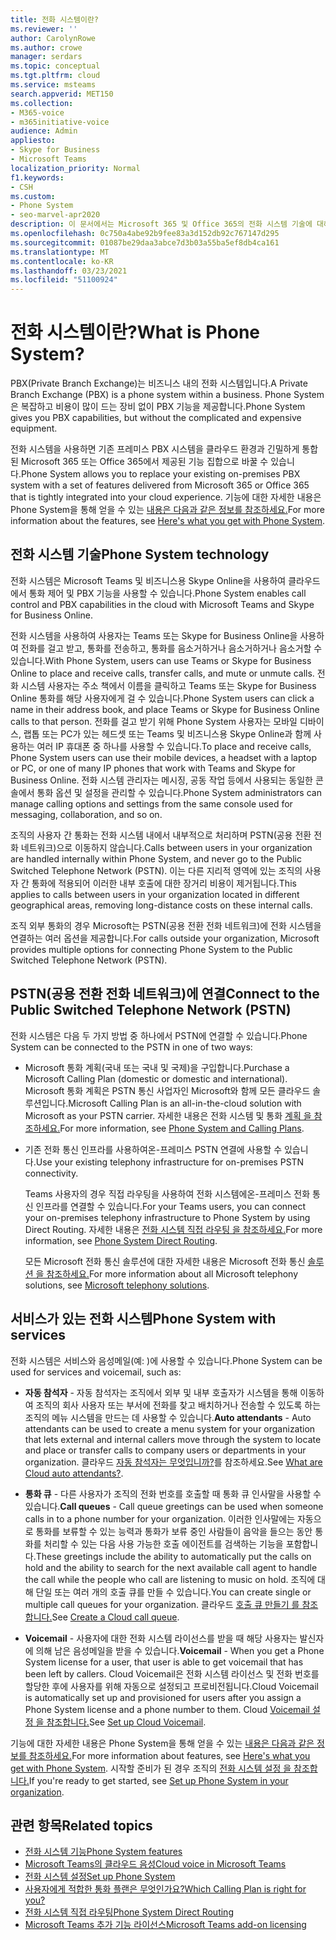 ```yaml
---
title: 전화 시스템이란?
ms.reviewer: ''
author: CarolynRowe
ms.author: crowe
manager: serdars
ms.topic: conceptual
ms.tgt.pltfrm: cloud
ms.service: msteams
search.appverid: MET150
ms.collection:
- M365-voice
- m365initiative-voice
audience: Admin
appliesto:
- Skype for Business
- Microsoft Teams
localization_priority: Normal
f1.keywords:
- CSH
ms.custom:
- Phone System
- seo-marvel-apr2020
description: 이 문서에서는 Microsoft 365 및 Office 365의 전화 시스템 기술에 대해 알아보고 있습니다.
ms.openlocfilehash: 0c750a4abe92b9fee83a3d152db92c767147d295
ms.sourcegitcommit: 01087be29daa3abce7d3b03a55ba5ef8db4ca161
ms.translationtype: MT
ms.contentlocale: ko-KR
ms.lasthandoff: 03/23/2021
ms.locfileid: "51100924"
---
```

# <a name="what-is-phone-system"></a><span data-ttu-id="b4c3a-103">전화 시스템이란?</span><span class="sxs-lookup"><span data-stu-id="b4c3a-103">What is Phone System?</span></span>

<span data-ttu-id="b4c3a-104">PBX(Private Branch Exchange)는 비즈니스 내의 전화 시스템입니다.</span><span class="sxs-lookup"><span data-stu-id="b4c3a-104">A Private Branch Exchange (PBX) is a phone system within a business.</span></span> <span data-ttu-id="b4c3a-105">Phone System은 복잡하고 비용이 많이 드는 장비 없이 PBX 기능을 제공합니다.</span><span class="sxs-lookup"><span data-stu-id="b4c3a-105">Phone System gives you PBX capabilities, but without the complicated and expensive equipment.</span></span> 

<span data-ttu-id="b4c3a-106">전화 시스템을 사용하면 기존 프레미스 PBX 시스템을 클라우드 환경과 긴밀하게 통합된 Microsoft 365 또는 Office 365에서 제공된 기능 집합으로 바꿀 수 있습니다.</span><span class="sxs-lookup"><span data-stu-id="b4c3a-106">Phone System allows you to replace your existing on-premises PBX system with a set of features delivered from Microsoft 365 or Office 365 that is tightly integrated into your cloud experience.</span></span> <span data-ttu-id="b4c3a-107">기능에 대한 자세한 내용은 Phone System을 통해 얻을 수 있는 [내용은 다음과 같은 정보를 참조하세요.](here-s-what-you-get-with-phone-system.md)</span><span class="sxs-lookup"><span data-stu-id="b4c3a-107">For more information about the features, see [Here's what you get with Phone System](here-s-what-you-get-with-phone-system.md).</span></span>

## <a name="phone-system-technology"></a><span data-ttu-id="b4c3a-108">전화 시스템 기술</span><span class="sxs-lookup"><span data-stu-id="b4c3a-108">Phone System technology</span></span>

<span data-ttu-id="b4c3a-109">전화 시스템은 Microsoft Teams 및 비즈니스용 Skype Online을 사용하여 클라우드에서 통화 제어 및 PBX 기능을 사용할 수 있습니다.</span><span class="sxs-lookup"><span data-stu-id="b4c3a-109">Phone System enables call control and PBX capabilities in the cloud with Microsoft Teams and Skype for Business Online.</span></span> 
  
<span data-ttu-id="b4c3a-110">전화 시스템을 사용하여 사용자는 Teams 또는 Skype for Business Online을 사용하여 전화를 걸고 받고, 통화를 전송하고, 통화를 음소거하거나 음소거하거나 음소거할 수 있습니다.</span><span class="sxs-lookup"><span data-stu-id="b4c3a-110">With Phone System, users can use Teams or Skype for Business Online to place and receive calls, transfer calls, and mute or unmute calls.</span></span> <span data-ttu-id="b4c3a-111">전화 시스템 사용자는 주소 책에서 이름을 클릭하고 Teams 또는 Skype for Business Online 통화를 해당 사용자에게 걸 수 있습니다.</span><span class="sxs-lookup"><span data-stu-id="b4c3a-111">Phone System users can click a name in their address book, and place Teams or Skype for Business Online calls to that person.</span></span> <span data-ttu-id="b4c3a-112">전화를 걸고 받기 위해 Phone System 사용자는 모바일 디바이스, 랩톱 또는 PC가 있는 헤드셋 또는 Teams 및 비즈니스용 Skype Online과 함께 사용하는 여러 IP 휴대폰 중 하나를 사용할 수 있습니다.</span><span class="sxs-lookup"><span data-stu-id="b4c3a-112">To place and receive calls, Phone System users can use their mobile devices, a headset with a laptop or PC, or one of many IP phones that work with Teams and Skype for Business Online.</span></span> <span data-ttu-id="b4c3a-113">전화 시스템 관리자는 메시징, 공동 작업 등에서 사용되는 동일한 콘솔에서 통화 옵션 및 설정을 관리할 수 있습니다.</span><span class="sxs-lookup"><span data-stu-id="b4c3a-113">Phone System administrators can manage calling options and settings from the same console used for messaging, collaboration, and so on.</span></span>
  
<span data-ttu-id="b4c3a-114">조직의 사용자 간 통화는 전화 시스템 내에서 내부적으로 처리하며 PSTN(공용 전환 전화 네트워크)으로 이동하지 않습니다.</span><span class="sxs-lookup"><span data-stu-id="b4c3a-114">Calls between users in your organization are handled internally within Phone System, and never go to the Public Switched Telephone Network (PSTN).</span></span> <span data-ttu-id="b4c3a-115">이는 다른 지리적 영역에 있는 조직의 사용자 간 통화에 적용되어 이러한 내부 호출에 대한 장거리 비용이 제거됩니다.</span><span class="sxs-lookup"><span data-stu-id="b4c3a-115">This applies to calls between users in your organization located in different geographical areas, removing long-distance costs on these internal calls.</span></span>

<span data-ttu-id="b4c3a-116">조직 외부 통화의 경우 Microsoft는 PSTN(공용 전환 전화 네트워크)에 전화 시스템을 연결하는 여러 옵션을 제공합니다.</span><span class="sxs-lookup"><span data-stu-id="b4c3a-116">For calls outside your organization, Microsoft provides multiple options for connecting Phone System to the Public Switched Telephone Network (PSTN).</span></span>

## <a name="connect-to-the-public-switched-telephone-network-pstn"></a><span data-ttu-id="b4c3a-117">PSTN(공용 전환 전화 네트워크)에 연결</span><span class="sxs-lookup"><span data-stu-id="b4c3a-117">Connect to the Public Switched Telephone Network (PSTN)</span></span>
  
<span data-ttu-id="b4c3a-118">전화 시스템은 다음 두 가지 방법 중 하나에서 PSTN에 연결할 수 있습니다.</span><span class="sxs-lookup"><span data-stu-id="b4c3a-118">Phone System can be connected to the PSTN in one of two ways:</span></span>
  
- <span data-ttu-id="b4c3a-119">Microsoft 통화 계획(국내 또는 국내 및 국제)을 구입합니다.</span><span class="sxs-lookup"><span data-stu-id="b4c3a-119">Purchase a Microsoft Calling Plan (domestic or domestic and international).</span></span> <span data-ttu-id="b4c3a-120">Microsoft 통화 계획은 PSTN 통신 사업자인 Microsoft와 함께 모든 클라우드 솔루션입니다.</span><span class="sxs-lookup"><span data-stu-id="b4c3a-120">Microsoft Calling Plan is an all-in-the-cloud solution with Microsoft as your PSTN carrier.</span></span> <span data-ttu-id="b4c3a-121">자세한 내용은 전화 시스템 및 통화 [계획 을 참조하세요.](calling-plan-landing-page.md)</span><span class="sxs-lookup"><span data-stu-id="b4c3a-121">For more information, see [Phone System and Calling Plans](calling-plan-landing-page.md).</span></span>

- <span data-ttu-id="b4c3a-122">기존 전화 통신 인프라를 사용하여온-프레미스 PSTN 연결에 사용할 수 있습니다.</span><span class="sxs-lookup"><span data-stu-id="b4c3a-122">Use your existing telephony infrastructure for on-premises PSTN connectivity.</span></span>

  <span data-ttu-id="b4c3a-123">Teams 사용자의 경우 직접 라우팅을 사용하여 전화 시스템에온-프레미스 전화 통신 인프라를 연결할 수 있습니다.</span><span class="sxs-lookup"><span data-stu-id="b4c3a-123">For your Teams users, you can connect your on-premises telephony infrastructure to Phone System by using Direct Routing.</span></span> <span data-ttu-id="b4c3a-124">자세한 내용은 [전화 시스템 직접 라우팅 을 참조하세요.](direct-routing-landing-page.md)</span><span class="sxs-lookup"><span data-stu-id="b4c3a-124">For more information, see [Phone System Direct Routing](direct-routing-landing-page.md).</span></span>

  <span data-ttu-id="b4c3a-125">모든 Microsoft 전화 통신 솔루션에 대한 자세한 내용은 Microsoft 전화 통신 [솔루션 을 참조하세요.](/SkypeForBusiness/hybrid/msft-telephony-solutions)</span><span class="sxs-lookup"><span data-stu-id="b4c3a-125">For more information about all Microsoft telephony solutions, see [Microsoft telephony solutions](/SkypeForBusiness/hybrid/msft-telephony-solutions).</span></span>


## <a name="phone-system-with-services"></a><span data-ttu-id="b4c3a-126">서비스가 있는 전화 시스템</span><span class="sxs-lookup"><span data-stu-id="b4c3a-126">Phone System with services</span></span>

 <span data-ttu-id="b4c3a-127">전화 시스템은 서비스와 음성메일(예: )에 사용할 수 있습니다.</span><span class="sxs-lookup"><span data-stu-id="b4c3a-127">Phone System can be used for services and voicemail, such as:</span></span>

- <span data-ttu-id="b4c3a-128">**자동 참석자** - 자동 참석자는 조직에서 외부 및 내부 호출자가 시스템을 통해 이동하여 조직의 회사 사용자 또는 부서에 전화를 찾고 배치하거나 전송할 수 있도록 하는 조직의 메뉴 시스템을 만드는 데 사용할 수 있습니다.</span><span class="sxs-lookup"><span data-stu-id="b4c3a-128">**Auto attendants** -  Auto attendants can be used to create a menu system for your organization that lets external and internal callers move through the system to locate and place or transfer calls to company users or departments in your organization.</span></span> <span data-ttu-id="b4c3a-129">클라우드 [자동 참석자는 무엇입니까?](what-are-phone-system-auto-attendants.md)를 참조하세요.</span><span class="sxs-lookup"><span data-stu-id="b4c3a-129">See [What are Cloud auto attendants?](what-are-phone-system-auto-attendants.md).</span></span>

- <span data-ttu-id="b4c3a-130">**통화 큐** - 다른 사용자가 조직의 전화 번호를 호출할 때 통화 큐 인사말을 사용할 수 있습니다.</span><span class="sxs-lookup"><span data-stu-id="b4c3a-130">**Call queues** -  Call queue greetings can be used when someone calls in to a phone number for your organization.</span></span> <span data-ttu-id="b4c3a-131">이러한 인사말에는 자동으로 통화를 보류할 수 있는 능력과 통화가 보류 중인 사람들이 음악을 들으는 동안 통화를 처리할 수 있는 다음 사용 가능한 호출 에이전트를 검색하는 기능을 포함합니다.</span><span class="sxs-lookup"><span data-stu-id="b4c3a-131">These greetings include the ability to automatically put the calls on hold and the ability to search for the next available call agent to handle the call while the people who call are listening to music on hold.</span></span> <span data-ttu-id="b4c3a-132">조직에 대해 단일 또는 여러 개의 호출 큐를 만들 수 있습니다.</span><span class="sxs-lookup"><span data-stu-id="b4c3a-132">You can create single or multiple call queues for your organization.</span></span> <span data-ttu-id="b4c3a-133">클라우드 [호출 큐 만들기 를 참조합니다.](create-a-phone-system-call-queue.md)</span><span class="sxs-lookup"><span data-stu-id="b4c3a-133">See [Create a Cloud call queue](create-a-phone-system-call-queue.md).</span></span>

- <span data-ttu-id="b4c3a-134">**Voicemail** - 사용자에 대한 전화 시스템 라이선스를 받을 때 해당 사용자는 발신자에 의해 남은 음성메일을 받을 수 있습니다.</span><span class="sxs-lookup"><span data-stu-id="b4c3a-134">**Voicemail** -  When you get a Phone System license for a user, that user is able to get voicemail that has been left by callers.</span></span> <span data-ttu-id="b4c3a-135">Cloud Voicemail은 전화 시스템 라이선스 및 전화 번호를 할당한 후에 사용자를 위해 자동으로 설정되고 프로비전됩니다.</span><span class="sxs-lookup"><span data-stu-id="b4c3a-135">Cloud Voicemail is automatically set up and provisioned for users after you assign a Phone System license and a phone number to them.</span></span> <span data-ttu-id="b4c3a-136">Cloud [Voicemail 설정 을 참조합니다.](set-up-phone-system-voicemail.md)</span><span class="sxs-lookup"><span data-stu-id="b4c3a-136">See [Set up Cloud Voicemail](set-up-phone-system-voicemail.md).</span></span>

<span data-ttu-id="b4c3a-137">기능에 대한 자세한 내용은 Phone System을 통해 얻을 수 있는 [내용은 다음과 같은 정보를 참조하세요.](here-s-what-you-get-with-phone-system.md)</span><span class="sxs-lookup"><span data-stu-id="b4c3a-137">For more information about features, see [Here's what you get with Phone System](here-s-what-you-get-with-phone-system.md).</span></span> <span data-ttu-id="b4c3a-138">시작할 준비가 된 경우 조직의 [전화 시스템 설정 을 참조합니다.](setting-up-your-phone-system.md)</span><span class="sxs-lookup"><span data-stu-id="b4c3a-138">If you're ready to get started, see [Set up Phone System in your organization](setting-up-your-phone-system.md).</span></span>

## <a name="related-topics"></a><span data-ttu-id="b4c3a-139">관련 항목</span><span class="sxs-lookup"><span data-stu-id="b4c3a-139">Related topics</span></span>

- [<span data-ttu-id="b4c3a-140">전화 시스템 기능</span><span class="sxs-lookup"><span data-stu-id="b4c3a-140">Phone System features</span></span>](here-s-what-you-get-with-phone-system.md)
- [<span data-ttu-id="b4c3a-141">Microsoft Teams의 클라우드 음성</span><span class="sxs-lookup"><span data-stu-id="b4c3a-141">Cloud voice in Microsoft Teams</span></span>](cloud-voice-landing-page.md)
- [<span data-ttu-id="b4c3a-142">전화 시스템 설정</span><span class="sxs-lookup"><span data-stu-id="b4c3a-142">Set up Phone System</span></span>](setting-up-your-phone-system.md)
- [<span data-ttu-id="b4c3a-143">사용자에게 적합한 통화 플랜은 무엇인가요?</span><span class="sxs-lookup"><span data-stu-id="b4c3a-143">Which Calling Plan is right for you?</span></span>](calling-plan-landing-page.md)
- [<span data-ttu-id="b4c3a-144">전화 시스템 직접 라우팅</span><span class="sxs-lookup"><span data-stu-id="b4c3a-144">Phone System Direct Routing</span></span>](direct-routing-landing-page.md)
- [<span data-ttu-id="b4c3a-145">Microsoft Teams 추가 기능 라이선스</span><span class="sxs-lookup"><span data-stu-id="b4c3a-145">Microsoft Teams add-on licensing</span></span>](./teams-add-on-licensing/microsoft-teams-add-on-licensing.md)